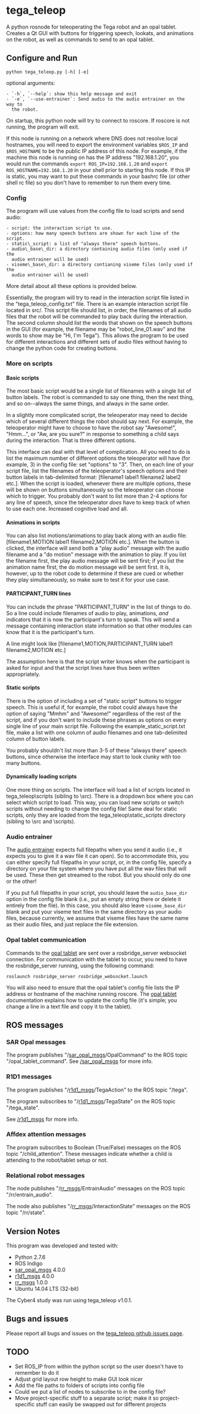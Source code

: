 # tega\_teleop

A python rosnode for teleoperating the Tega robot and an opal tablet. Creates a
Qt GUI with buttons for triggering speech, lookats, and animations on the
robot, as well as commands to send to an opal tablet.

## Configure and Run

`python tega_teleop.py [-h] [-e]`

optional arguments:

    - `-h`, `--help`: show this help message and exit
    - `-e`, `--use-entrainer`: Send audio to the audio entrainer on the way to
      the robot.

On startup, this python node will try to connect to roscore. If roscore is not
running, the program will exit.

If this node is running on a network where DNS does not resolve local
hostnames, you will need to export the environment variables `$ROS_IP` and
`$ROS_HOSTNAME` to be the public IP address of this node. For example, if the
machine this node is running on has the IP address "192.168.1.20", you would
run the commands `export ROS_IP=192.168.1.20` and `export
ROS_HOSTNAME=192.168.1.20` in your shell prior to starting this node. If this
IP is static, you may want to put these commands in your bashrc file (or other
shell rc file)  so you don't have to remember to run them every time.

### Config

The program will use values from the config file to load scripts and send audio:

    - script: the interaction script to use.
    - options: how many speech buttons are shown for each line of the script.
    - static\_script: a list of "always there" speech buttons.
    - audio\_base\_dir: a directory containing audio files (only used if the
      audio entrainer will be used)
    - viseme\_base\_dir: a directory contianing viseme files (only used if the
      audio entrainer will be used)

More detail about all these options is provided below.

Essentially, the program will try to read in the interaction script file listed
in the "tega\_teleop\_config.txt" file. There is an example interaction script
file located in src/. This script file should list, in order, the filenames of
all audio files that the robot will be commanded to play back during the
interaction. The second column should list the words that shown on the speech
buttons in the GUI (for example, the filename may be "robot\_line\_01.wav" and
the words to show may be "Hi, I'm Tega"). This allows the program to be used
for different interactions and different sets of audio files without having to
change the python code for creating buttons.


### More on scripts

#### Basic scripts

The most basic script would be a single list of filenames with a single list of
button labels. The robot is commanded to say one thing, then the next thing,
and so on--always the same things, and always in the same order.

In a slightly more complicated script, the teleoperator may need to decide
which of several different things the robot should say next. For example, the
teleoperator might have to choose to have the robot say "Awesome!", "Hmm...",
or "Aw, are you sure?" in response to something a child says during the
interaction. That is three different options.

This interface can deal with that level of complication. All you need to do is
list the maximum number of different options the teleoperator will have (for
example, 3) in the config file: set "options" to "3". Then, on each line of
your script file, list the filenames of the teleoperator's speech options and
their button labels in tab-delimited format: \[filename1 label1 filename2
label2 etc.\]. When the script is loaded, whenever there are multiple options,
these will be shown on buttons simultaneously so the teleoperator can choose
which to trigger. You probably don't want to list more than 2-4 options for any
line of speech, since the teleoperator *does* have to keep track of when to use
each one. Increased cognitive load and all.

#### Animations in scripts

You can also list motions/animations to play back along with an audio file:
\[filename1,MOTION label1 filename2,MOTION etc.\]. When the button is clicked,
the interface will send both a "play audio" message with the audio filename and
a "do motion" message with the animation to play. If you list the filename
first, the play audio message will be sent first; if you list the animation
name first, the do motion message will be sent first. It is, however, up to the
robot code to determine if these are cued or whether they play simultaneously,
so make sure to test it for your use case.

#### PARTICIPANT\_TURN lines

You can include the phrase "PARTICIPANT_TURN" in the list of things to do. So a
line could include filenames of audio to play, animations, *and* indicators
that it is now the participant's turn to speak. This will send a message
containing interaction state information so that other modules can know that it
is the participant's turn.

A line might look like \[filename1,MOTION,PARTICIPANT_TURN label1
filename2,MOTION etc.\]

The assumption here is that the script writer knows when the participant is
asked for input and that the script lines have thus been written appropriately.

#### Static scripts

There is the option of including a set of "static script" buttons to trigger
speech. This is useful if, for example, the robot could always have the option
of saying "Mmhm" and "Awesome!" regardless of the rest of the script, and if
you don't want to include these phrases as options on every single line of your
main script file. Following the example\_static\_script.txt file, make a list
with one column of audio filenames and one tab-delimited column of button
labels.

You probably shouldn't list more than 3-5 of these "always there" speech
buttons, since otherwise the interface may start to look clunky with too many
buttons.

#### Dynamically loading scripts

One more thing on scripts. The interface will load a list of scripts located in
tega\_teleop\scripts (sibling to \src). There is a dropdown box where you can
select which script to load. This way, you can load new scripts or switch
scripts without needing to change the config file! Same deal for static
scripts, only they are loaded from the tega\_teleop\static\_scripts directory
(sibling to \src and \scripts).

### Audio entrainer

The [audio entrainer](https://github.com/mitmedialab/rr_audio_entrainer)
expects full filepaths when you send it audio (i.e., it expects you to give it
a wav file it can open). So to accommodate this, you can either specify full
filepaths in your script, or, in the config file, specify a directory on your
file system where you have put all the wav files that will be used. These then
get streamed to the robot. But you should only do one or the other!

If you put full filepaths in your script, you should leave the `audio_base_dir`
option in the config file blank (i.e., put an empty string there or delete it
entirely from the file). In this case, you should also leave `viseme_base_dir`
blank and put your viseme text files in the same directory as your audio files,
because currently, we assume that viseme files have the same name as their audio
files, and just replace the file extension.

### Opal tablet communication

Commands to the [opal tablet](https://github.com/mitmedialab/SAR-opal-base) are
sent over a rosbridge\_server websocket connection. For communication with the
tablet to occur, you need to have the rosbridge\_server running, using the
following command:

`roslaunch rosbridge_server rosbridge_websocket.launch`

You will also need to ensure that the opal tablet's config file lists the IP
address or hostname of the machine running roscore. The [opal
tablet](https://github.com/mitmedialab/SAR-opal-base) documentation explains
how to update the config file (it's simple; you change a line in a text file
and copy it to the tablet).

## ROS messages

### SAR Opal messages

The program publishes
"/[sar\_opal\_msgs](https://github.com/mitmedialab/sar_opal_msgs
"/sar_opal_msgs")/OpalCommand" to the ROS topic "/opal\_tablet\_command". See
[/sar\_opal\_msgs](https://github.com/mitmedialab/sar_opal_msgs
"/sar_opal_msgs") for more info.

### R1D1 messages

The program publishes "/[r1d1\_msgs](https://github.com/mitmedialab/r1d1_msgs
"/r1d1_msgs")/TegaAction" to the ROS topic "/tega".

The program subscribes to
"/[r1d1\_msgs](https://github.com/mitmedialab/r1d1_msgs
"/r1d1_msgs")/TegaState" on the ROS topic "/tega\_state".

See [/r1d1\_msgs](https://github.com/mitmedialab/r1d1_msgs "/r1d1_msgs") for
more info.

### Affdex attention messages

The program subscribes to Boolean (True/False) messages on the ROS topic
"/child\_attention". These messages indicate whether a child is attending to
the robot/tablet setup or not.

### Relational robot messages

The node publishes
"/[rr_msgs](https://github.com/mitmedialab/rr_msgs)/EntrainAudio" messages on
the ROS topic "/rr/entrain_audio".

The node also publishes
"/[rr_msgs](https://github.com/mitmedialab/rr_msgs)/InteractionState" messages
on the ROS topic "/rr/state".


## Version Notes

This program was developed and tested with:

- Python 2.7.6
- ROS Indigo
- [sar\_opal\_msgs](https://github.com/mitmedialab/sar_opal_msgs
  "/sar_opal_msgs") 4.0.0
- [r1d1\_msgs](https://github.com/mitmedialab/r1d1_msgs) 4.0.0
- [rr\_msgs](https://github.com/mitmedialab/rr_msgs) 1.0.0
- Ubuntu 14.04 LTS (32-bit)

The Cyber4 study was run using tega\_teleop v1.0.1.

## Bugs and issues

Please report all bugs and issues on the [tega\_teleop github issues
page](https://github.com/mitmedialab/tega_teleop/issues).

## TODO

- Set ROS\_IP from within the python script so the user doesn't have to
  remember to do it
- Adjust grid layout row height to make GUI look nicer
- Add the file paths to folders of scripts into config file
- Could we put a list of nodes to subscribe to in the config file?
- Move project-specific stuff to a separate script; make it so project-specific
  stuff can easily be swapped out for different projects

